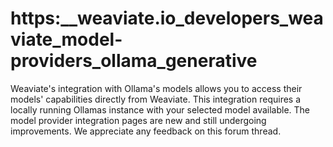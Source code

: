 # https:\_\_weaviate.io_developers_weaviate_model-providers_ollama_generative

Weaviate's integration with Ollama's models allows you to access their models' capabilities directly from Weaviate. This integration requires a locally running Ollamas instance with your selected model available. The model provider integration pages are new and still undergoing improvements. We appreciate any feedback on this forum thread.
